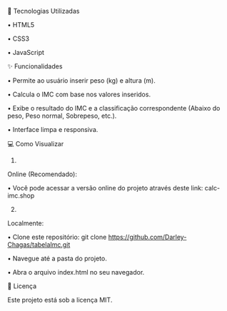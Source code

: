 🚀 Tecnologias Utilizadas

•
HTML5

•
CSS3

•
JavaScript

✨ Funcionalidades

•
Permite ao usuário inserir peso (kg) e altura (m).

•
Calcula o IMC com base nos valores inseridos.

•
Exibe o resultado do IMC e a classificação correspondente (Abaixo do peso, Peso normal, Sobrepeso, etc.).

•
Interface limpa e responsiva.

💻 Como Visualizar

1.
Online (Recomendado):

•
Você pode acessar a versão online do projeto através deste link: calc-imc.shop



2.
Localmente:

•
Clone este repositório: git clone https://github.com/Darley-Chagas/tabelaImc.git

•
Navegue até a pasta do projeto.

•
Abra o arquivo index.html no seu navegador.


📄 Licença

Este projeto está sob a licença MIT.


